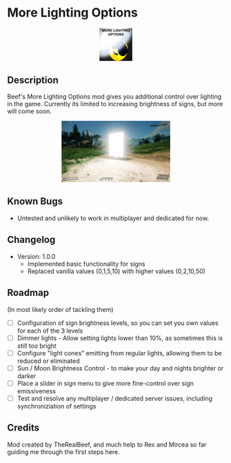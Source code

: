 # More Lighting Options

<p align="center" width="100%">
<img alt="Icon" src="./MoreLightingOptions.png" width="15%" />
</p>

## Description

Beef's More Lighting Options mod gives you additional control over lighting in the game. Currently its limited to
increasing brightness of signs, but more will come soon.
<p align="center" width="100%">
<img alt="Preview Image 1" src="./Preview1.jpg" width="50%" />
</p>

## Known Bugs

- Untested and unlikely to work in multiplayer and dedicated for now.

## Changelog

- Version: 1.0.0
  - Implemented basic functionality for signs
  - Replaced vanilla values (0,1,5,10) with higher values (0,2,10,50)

## Roadmap

(In most likely order of tackling them)

- [ ] Configuration of sign brightness levels, so you can set you own values for each of the 3 levels
- [ ] Dimmer lights - Allow setting lights lower than 10%, as sometimes this is still too bright
- [ ] Configure "light cones" emitting from regular lights, allowing them to be reduced or eliminated
- [ ] Sun / Moon Brightness Control - to make your day and nights brighter or darker
- [ ] Place a slider in sign menu to give more fine-control over sign emissiveness
- [ ] Test and resolve any multiplayer / dedicated server issues, including synchroniziation of settings

## Credits

Mod created by TheRealBeef, and much help to Rex and Mircea so far guiding me through the first steps here.
